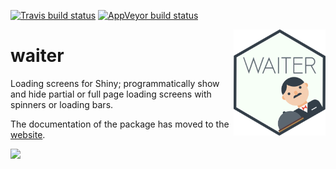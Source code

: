 [![Travis build status](https://travis-ci.org/JohnCoene/waiter.svg?branch=master)](https://travis-ci.org/JohnCoene/waiter)
[![AppVeyor build status](https://ci.appveyor.com/api/projects/status/github/JohnCoene/waiter?branch=master&svg=true)](https://ci.appveyor.com/project/JohnCoene/waiter)

<img src="./man/figures/logo.png" align = "right" height = "170px" />

# waiter

Loading screens for Shiny; programmatically show and hide partial or full page loading screens with spinners or loading bars.

The documentation of the package has moved to the [website](https://waiter.john-coene.com).

![](docs/_assets/img/waiter-home.gif)

